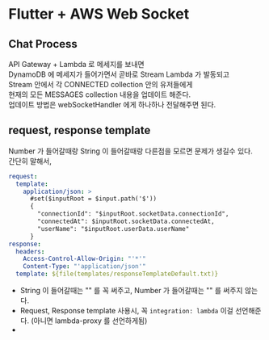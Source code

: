 # Flutter + AWS Web Socket

## Chat Process
API Gateway + Lambda 로 메세지를 보내면 <br>
DynamoDB 에 메세지가 들어가면서 곧바로 Stream Lambda 가 발동되고 <br>
Stream 안에서 각 CONNECTED collection 안의 유저들에게 <br>
현재의 모든 MESSAGES collection 내용을 업데이트 해준다. <br>
업데이트 방법은 webSocketHandler 에게 하나하나 전달해주면 된다. <br>

## request, response template 
Number 가 들어갈때랑 String 이 들어갈때랑 다른점을 모르면 문제가 생길수 있다. <br>
간단히 말해서, <br>
```yml
request:
  template:
    application/json: >
      #set($inputRoot = $input.path('$'))
      {
        "connectionId": "$inputRoot.socketData.connectionId",
        "connectedAt": $inputRoot.socketData.connectedAt,
        "userName": "$inputRoot.userData.userName"
      }
response:
  headers:
    Access-Control-Allow-Origin: "'*'"
    Content-Type: "'application/json'"
  template: ${file(templates/responseTemplateDefault.txt)}
```
- String 이 들어갈때는 "" 를 꼭 써주고, Number 가 들어갈때는 "" 를 써주지 않는다. <br>
- Request, Response template 사용시, 꼭 `integration: lambda` 이걸 선언해준다. (아니면 lambda-proxy 를 선언하게됨) <br>
- 